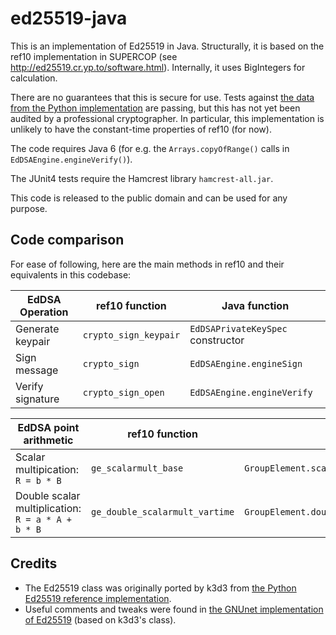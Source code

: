 ed25519-java
============

This is an implementation of Ed25519 in Java. Structurally, it is based on the ref10 implementation in SUPERCOP (see http://ed25519.cr.yp.to/software.html). Internally, it uses BigIntegers for calculation.

There are no guarantees that this is secure for use. Tests against [the data from the Python implementation](http://ed25519.cr.yp.to/python/sign.input) are passing, but this has not yet been audited by a professional cryptographer. In particular, this implementation is unlikely to have the constant-time properties of ref10 (for now).

The code requires Java 6 (for e.g. the `Arrays.copyOfRange()` calls in `EdDSAEngine.engineVerify()`).

The JUnit4 tests require the Hamcrest library `hamcrest-all.jar`.

This code is released to the public domain and can be used for any purpose.

Code comparison
---------------

For ease of following, here are the main methods in ref10 and their equivalents in this codebase:

| EdDSA Operation | ref10 function | Java function |
| --------------- | -------------- | ------------- |
| Generate keypair | `crypto_sign_keypair` | `EdDSAPrivateKeySpec` constructor |
| Sign message | `crypto_sign` | `EdDSAEngine.engineSign` |
| Verify signature | `crypto_sign_open` | `EdDSAEngine.engineVerify` |

| EdDSA point arithmetic | ref10 function | Java function |
| ---------------------- | -------------- | ------------- |
| Scalar multipication: `R = b * B` | `ge_scalarmult_base` | `GroupElement.scalarMultiply` |
| Double scalar multiplication: `R = a * A + b * B` | `ge_double_scalarmult_vartime` | `GroupElement.doubleScalarMultiplyVariableTime` |

Credits
-------

* The Ed25519 class was originally ported by k3d3 from [the Python Ed25519 reference implementation](http://ed25519.cr.yp.to/python/ed25519.py).
* Useful comments and tweaks were found in [the GNUnet implementation of Ed25519](https://gnunet.org/svn/gnunet-java/src/main/java/org/gnunet/util/crypto/) (based on k3d3's class).
